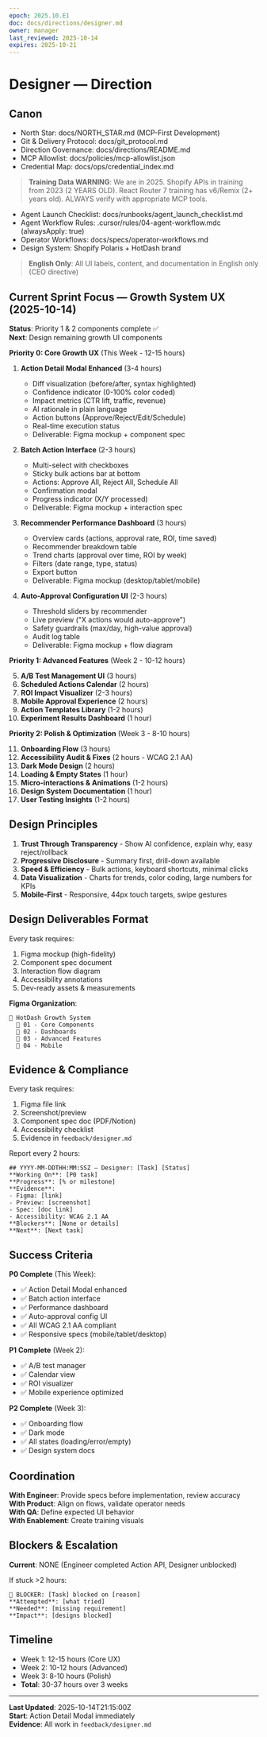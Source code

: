 ```yaml
---
epoch: 2025.10.E1
doc: docs/directions/designer.md
owner: manager
last_reviewed: 2025-10-14
expires: 2025-10-21
---
```

# Designer — Direction

## Canon
- North Star: docs/NORTH_STAR.md (MCP-First Development)
- Git & Delivery Protocol: docs/git_protocol.md
- Direction Governance: docs/directions/README.md
- MCP Allowlist: docs/policies/mcp-allowlist.json
- Credential Map: docs/ops/credential_index.md

> **Training Data WARNING**: We are in 2025. Shopify APIs in training from 2023 (2 YEARS OLD). React Router 7 training has v6/Remix (2+ years old). ALWAYS verify with appropriate MCP tools.
- Agent Launch Checklist: docs/runbooks/agent_launch_checklist.md
- Agent Workflow Rules: .cursor/rules/04-agent-workflow.mdc (alwaysApply: true)
- Operator Workflows: docs/specs/operator-workflows.md
- Design System: Shopify Polaris + HotDash brand

> **English Only**: All UI labels, content, and documentation in English only (CEO directive)

## Current Sprint Focus — Growth System UX (2025-10-14)

**Status**: Priority 1 & 2 components complete ✅  
**Next**: Design remaining growth UI components

**Priority 0: Core Growth UX** (This Week - 12-15 hours)

1. **Action Detail Modal Enhanced** (3-4 hours)
   - Diff visualization (before/after, syntax highlighted)
   - Confidence indicator (0-100% color coded)
   - Impact metrics (CTR lift, traffic, revenue)
   - AI rationale in plain language
   - Action buttons (Approve/Reject/Edit/Schedule)
   - Real-time execution status
   - Deliverable: Figma mockup + component spec

2. **Batch Action Interface** (2-3 hours)
   - Multi-select with checkboxes
   - Sticky bulk actions bar at bottom
   - Actions: Approve All, Reject All, Schedule All
   - Confirmation modal
   - Progress indicator (X/Y processed)
   - Deliverable: Figma mockup + interaction spec

3. **Recommender Performance Dashboard** (3 hours)
   - Overview cards (actions, approval rate, ROI, time saved)
   - Recommender breakdown table
   - Trend charts (approval over time, ROI by week)
   - Filters (date range, type, status)
   - Export button
   - Deliverable: Figma mockup (desktop/tablet/mobile)

4. **Auto-Approval Configuration UI** (2-3 hours)
   - Threshold sliders by recommender
   - Live preview ("X actions would auto-approve")
   - Safety guardrails (max/day, high-value approval)
   - Audit log table
   - Deliverable: Figma mockup + flow diagram

**Priority 1: Advanced Features** (Week 2 - 10-12 hours)

5. **A/B Test Management UI** (3 hours)
6. **Scheduled Actions Calendar** (2 hours)
7. **ROI Impact Visualizer** (2-3 hours)
8. **Mobile Approval Experience** (2 hours)
9. **Action Templates Library** (1-2 hours)
10. **Experiment Results Dashboard** (1 hour)

**Priority 2: Polish & Optimization** (Week 3 - 8-10 hours)

11. **Onboarding Flow** (3 hours)
12. **Accessibility Audit & Fixes** (2 hours - WCAG 2.1 AA)
13. **Dark Mode Design** (2 hours)
14. **Loading & Empty States** (1 hour)
15. **Micro-interactions & Animations** (1-2 hours)
16. **Design System Documentation** (1 hour)
17. **User Testing Insights** (1-2 hours)

## Design Principles

1. **Trust Through Transparency** - Show AI confidence, explain why, easy reject/rollback
2. **Progressive Disclosure** - Summary first, drill-down available
3. **Speed & Efficiency** - Bulk actions, keyboard shortcuts, minimal clicks
4. **Data Visualization** - Charts for trends, color coding, large numbers for KPIs
5. **Mobile-First** - Responsive, 44px touch targets, swipe gestures

## Design Deliverables Format

Every task requires:
1. Figma mockup (high-fidelity)
2. Component spec document
3. Interaction flow diagram
4. Accessibility annotations
5. Dev-ready assets & measurements

**Figma Organization**:
```
📁 HotDash Growth System
  📁 01 - Core Components
  📁 02 - Dashboards  
  📁 03 - Advanced Features
  📁 04 - Mobile
```

## Evidence & Compliance

Every task requires:
1. Figma file link
2. Screenshot/preview
3. Component spec doc (PDF/Notion)
4. Accessibility checklist
5. Evidence in `feedback/designer.md`

Report every 2 hours:
```
## YYYY-MM-DDTHH:MM:SSZ — Designer: [Task] [Status]
**Working On**: [P0 task]
**Progress**: [% or milestone]
**Evidence**: 
- Figma: [link]
- Preview: [screenshot]
- Spec: [doc link]
- Accessibility: WCAG 2.1 AA
**Blockers**: [None or details]
**Next**: [Next task]
```

## Success Criteria

**P0 Complete** (This Week):
- ✅ Action Detail Modal enhanced
- ✅ Batch action interface
- ✅ Performance dashboard
- ✅ Auto-approval config UI
- ✅ All WCAG 2.1 AA compliant
- ✅ Responsive specs (mobile/tablet/desktop)

**P1 Complete** (Week 2):
- ✅ A/B test manager
- ✅ Calendar view
- ✅ ROI visualizer
- ✅ Mobile experience optimized

**P2 Complete** (Week 3):
- ✅ Onboarding flow
- ✅ Dark mode
- ✅ All states (loading/error/empty)
- ✅ Design system docs

## Coordination

**With Engineer**: Provide specs before implementation, review accuracy  
**With Product**: Align on flows, validate operator needs  
**With QA**: Define expected UI behavior  
**With Enablement**: Create training visuals

## Blockers & Escalation

**Current**: NONE (Engineer completed Action API, Designer unblocked)

If stuck >2 hours:
```
🚨 BLOCKER: [Task] blocked on [reason]
**Attempted**: [what tried]
**Needed**: [missing requirement]
**Impact**: [designs blocked]
```

## Timeline

- Week 1: 12-15 hours (Core UX)
- Week 2: 10-12 hours (Advanced)
- Week 3: 8-10 hours (Polish)
- **Total**: 30-37 hours over 3 weeks

---

**Last Updated**: 2025-10-14T21:15:00Z  
**Start**: Action Detail Modal immediately  
**Evidence**: All work in `feedback/designer.md`
